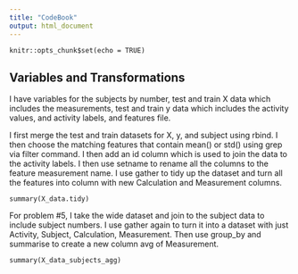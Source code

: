 ```yaml
---
title: "CodeBook"
output: html_document
---
```


```{r setup, include=FALSE}
knitr::opts_chunk$set(echo = TRUE)
```

## Variables and Transformations
I have variables for the subjects by number, test and train X data which includes the measurements, test and train y data which includes the activity values, and activity labels, and features file.

I first merge the test and train datasets for X, y, and subject using rbind.
I then choose the matching features that contain mean() or std() using grep via filter command.
I then add an id column which is used to join the data to the activity labels.
I then use setname to rename all the columns to the feature measurement name.
I use gather to tidy up the dataset and turn all the features into column with new Calculation and Measurement columns.


```{r X_data.tidy}
summary(X_data.tidy)
```

For problem #5, I take the wide dataset and join to the subject data to include subject numbers. I use gather again to turn it into a dataset with just Activity, Subject, Calculation, Measurement. Then use group_by and summarise to create a new column avg of Measurement.

```{r X_data_subjects_agg}
summary(X_data_subjects_agg)
```
